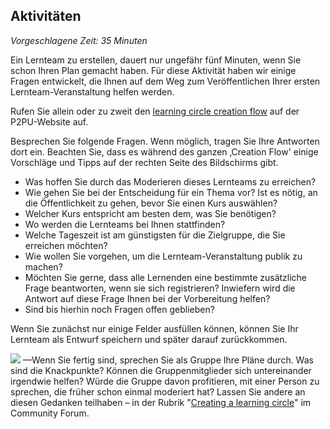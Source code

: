 ## Aktivitäten

_Vorgeschlagene Zeit: 35 Minuten_

Ein Lernteam zu erstellen, dauert nur ungefähr fünf Minuten, wenn Sie schon Ihren Plan gemacht haben. Für diese Aktivität haben wir einige Fragen entwickelt, die Ihnen auf dem Weg zum Veröffentlichen Ihrer ersten Lernteam-Veranstaltung helfen werden.

Rufen Sie allein oder zu zweit den [learning circle creation flow](https://learningcircles.p2pu.org/en/studygroup/create/) auf der P2PU-Website auf.

Besprechen Sie folgende Fragen. Wenn möglich, tragen Sie Ihre Antworten dort ein. Beachten Sie, dass es während des ganzen ‚Creation Flow&#39; einige Vorschläge und Tipps auf der rechten Seite des Bildschirms gibt.

- Was hoffen Sie durch das Moderieren dieses Lernteams zu erreichen?
- Wie gehen Sie bei der Entscheidung für ein Thema vor? Ist es nötig, an die Öffentlichkeit zu gehen, bevor Sie einen Kurs auswählen?
- Welcher Kurs entspricht am besten dem, was Sie benötigen?
- Wo werden die Lernteams bei Ihnen stattfinden?
- Welche Tageszeit ist am günstigsten für die Zielgruppe, die Sie erreichen möchten?
- Wie wollen Sie vorgehen, um die Lernteam-Veranstaltung publik zu machen?
- Möchten Sie gerne, dass alle Lernenden eine bestimmte zusätzliche Frage beantworten, wenn sie sich registrieren? Inwiefern wird die Antwort auf diese Frage Ihnen bei der Vorbereitung helfen?
- Sind bis hierhin noch Fragen offen geblieben?

Wenn Sie zunächst nur einige Felder ausfüllen können, können Sie Ihr Lernteam als Entwurf speichern und später darauf zurückkommen.

![](RackMultipart20210407-4-1867vkm_html_de2e145df26817fc.png) —Wenn Sie fertig sind, sprechen Sie als Gruppe Ihre Pläne durch. Was sind die Knackpunkte? Können die Gruppenmitglieder sich untereinander irgendwie helfen? Würde die Gruppe davon profitieren, mit einer Person zu sprechen, die früher schon einmal moderiert hat? Lassen Sie andere an diesen Gedanken teilhaben – in der Rubrik &quot;[Creating a learning circle](https://community.p2pu.org/c/learning-circles/creating-a-learning-circle)&quot; im Community Forum.
